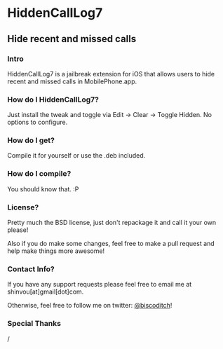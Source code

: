 # HiddenCallLog7
## Hide recent and missed calls

### Intro
HiddenCallLog7 is a jailbreak extension for iOS that allows users to hide recent and missed calls in MobilePhone.app.

### How do I HiddenCallLog7?
Just install the tweak and toggle via Edit -> Clear -> Toggle Hidden. No options to configure.

### How do I get?
Compile it for yourself or use the .deb included.

### How do I compile?
You should know that. :P

### License?
Pretty much the BSD license, just don't repackage it and call it your own please!

Also if you do make some changes, feel free to make a pull request and help make things more awesome!

### Contact Info?
If you have any support requests please feel free to email me at shinvou[at]gmail[dot]com.

Otherwise, feel free to follow me on twitter: [@biscoditch](https:///www.twitter.com/biscoditch)!

### Special Thanks
/